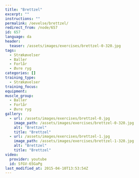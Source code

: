 ```yaml
---
title: "Brettzel"
excerpt: ""
instructions: ""
permalink: /oevelse/brettzel/
redirect_from: /node/657
id: 657
language: da
header:
  teaser: /assets/images/exercises/brettzel-0-320.jpg
tags:
  - Strækøvelser
  - Baller
  - Forlår
  - Øvre ryg
categories: []
training_type: 
  - Strækøvelser
training_focus: 
equipment:
muscle_group:
  - Baller
  - Forlår
  - Øvre ryg
gallery:
  - url: /assets/images/exercises/brettzel-0.jpg
    image_path: /assets/images/exercises/brettzel-0-320.jpg
    alt: "Brettzel"
    title: "Brettzel"
  - url: /assets/images/exercises/brettzel-1.jpg
    image_path: /assets/images/exercises/brettzel-1-320.jpg
    alt: "Brettzel"
    title: "Brettzel"
video:
  provider: youtube
  id: SfGV-65GaPg
last_modified_at: 2015-04-10T13:53:54Z
---
```

